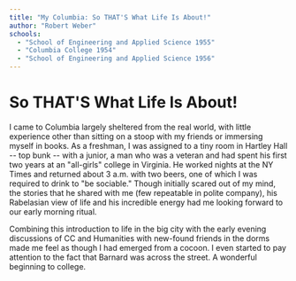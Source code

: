 ```yaml
---
title: "My Columbia: So THAT'S What Life Is About!"
author: "Robert Weber"
schools:
  - "School of Engineering and Applied Science 1955"
  - "Columbia College 1954"
  - "School of Engineering and Applied Science 1956"
---
```


# So THAT'S What Life Is About!

I came to Columbia largely sheltered from the real world, with little experience other than sitting on a stoop with my friends or immersing myself in books.  As a freshman, I was assigned to a tiny room in Hartley Hall -- top bunk -- with a junior, a man who was a veteran and had spent his first two years at an "all-girls" college in Virginia.  He worked nights at the NY Times and returned about 3 a.m. with two beers, one of which I was required to drink to "be sociable."  Though initially scared out of my mind, the stories that he shared with me (few repeatable in polite company), his Rabelasian view of life and his incredible energy had me looking forward to our early morning ritual.

Combining this introduction to life in the big city with the early evening discussions of CC and Humanities with new-found friends in the dorms made me feel as though I had emerged from a cocoon.  I even started to pay attention to the fact that Barnard was across the street.  A wonderful beginning to college.
